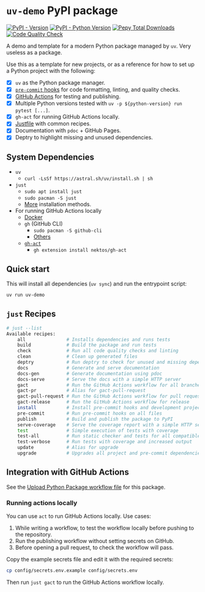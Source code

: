 # `uv-demo` PyPI package

[![PyPI - Version](https://img.shields.io/pypi/v/uv-demo)](https://pypi.org/project/uv-demo/)
[![PyPI - Python Version](https://img.shields.io/pypi/pyversions/uv-demo)](https://pypi.org/project/uv-demo/)
[![Pepy Total Downloads](https://img.shields.io/pepy/dt/uv-demo)](https://pypi.org/project/uv-demo/)
[![Code Quality Check](https://github.com/lucaspar/uv-demo/actions/workflows/code-quality.yaml/badge.svg)](https://github.com/lucaspar/uv-demo/actions/workflows/code-quality.yaml)

A demo and template for a modern Python package managed by `uv`. Very useless as a package.

Use this as a template for new projects, or as a reference for how to set up a Python project with the following:

+ [x] `uv` as the Python package manager.
+ [x] [`pre-commit` hooks](./.pre-commit-config.yaml) for code formatting, linting, and quality checks.
+ [x] [GitHub Actions](./.github/workflows/) for testing and publishing.
+ [x] Multiple Python versions tested with `uv -p ${python-version} run pytest [...]`.
+ [x] `gh-act` for running GitHub Actions locally.
+ [x] [Justfile](./justfile) with common recipes.
+ [x] Documentation with `pdoc` + GitHub Pages.
+ [x] Deptry to highlight missing and unused dependencies.

## System Dependencies

+ `uv`
    + `curl -LsSf https://astral.sh/uv/install.sh | sh`
+ `just`
    + `sudo apt install just`
    + `sudo pacman -S just`
    + [More](https://github.com/casey/just#linux) installation methods.
+ For running GitHub Actions locally
    + [Docker](https://docs.docker.com/desktop/install/linux/)
    + `gh` (GitHub CLI)
        + `sudo pacman -S github-cli`
        + [Others](https://github.com/cli/cli/blob/trunk/docs/install_linux.md)
    + [`gh-act`](https://github.com/nektos/gh-act)
        + `gh extension install nektos/gh-act`

## Quick start

This will install all dependencies (`uv sync`) and run the entrypoint script:

```bash
uv run uv-demo
```

## `just` Recipes

```bash
# just --list
Available recipes:
    all               # Installs dependencies and runs tests
    build             # Build the package and run tests
    check             # Run all code quality checks and linting
    clean             # Clean up generated files
    deptry            # Run deptry to check for unused and missing dependencies
    docs              # Generate and serve documentation
    docs-gen          # Generate documentation using pdoc
    docs-serve        # Serve the docs with a simple HTTP server
    gact              # Run the GitHub Actions workflow for all branches
    gact-pr           # Alias for gact-pull-request
    gact-pull-request # Run the GitHub Actions workflow for pull requests
    gact-release      # Run the GitHub Actions workflow for release
    install           # Install pre-commit hooks and development project dependencies with uv
    pre-commit        # Run pre-commit hooks on all files
    publish           # Build and publish the package to PyPI
    serve-coverage    # Serve the coverage report with a simple HTTP server
    test              # Simple execution of tests with coverage
    test-all          # Run static checker and tests for all compatible python versions
    test-verbose      # Run tests with coverage and increased output
    update            # Alias for upgrade
    upgrade           # Upgrades all project and pre-commit dependencies respecting pyproject.toml constraints
```

## Integration with GitHub Actions

See the [Upload Python Package workflow file](.github/workflows/python-publish.yaml) for this package.

### Running actions locally

You can use `act` to run GitHub Actions locally. Use cases:

1. While writing a workflow, to test the workflow locally before pushing to the repository.
2. Run the publishing workflow without setting secrets on GitHub.
3. Before opening a pull request, to check the workflow will pass.

Copy the example secrets file and edit it with the required secrets:

```bash
cp config/secrets.env.example config/secrets.env
```

Then run `just gact` to run the GitHub Actions workflow locally.
